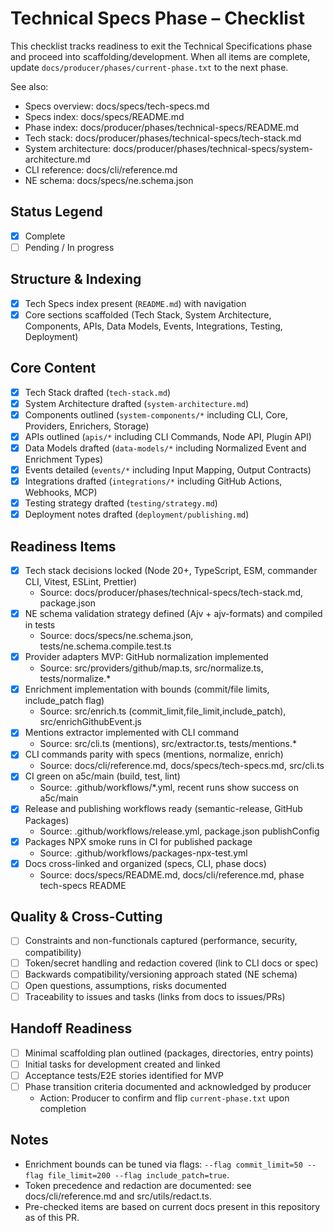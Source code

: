 # Technical Specs Phase – Checklist

This checklist tracks readiness to exit the Technical Specifications phase and proceed into scaffolding/development. When all items are complete, update `docs/producer/phases/current-phase.txt` to the next phase.

See also:
- Specs overview: docs/specs/tech-specs.md
- Specs index: docs/specs/README.md
- Phase index: docs/producer/phases/technical-specs/README.md
- Tech stack: docs/producer/phases/technical-specs/tech-stack.md
- System architecture: docs/producer/phases/technical-specs/system-architecture.md
- CLI reference: docs/cli/reference.md
- NE schema: docs/specs/ne.schema.json

## Status Legend
- [x] Complete
- [ ] Pending / In progress

## Structure & Indexing
- [x] Tech Specs index present (`README.md`) with navigation
- [x] Core sections scaffolded (Tech Stack, System Architecture, Components, APIs, Data Models, Events, Integrations, Testing, Deployment)

## Core Content
- [x] Tech Stack drafted (`tech-stack.md`)
- [x] System Architecture drafted (`system-architecture.md`)
- [x] Components outlined (`system-components/*` including CLI, Core, Providers, Enrichers, Storage)
- [x] APIs outlined (`apis/*` including CLI Commands, Node API, Plugin API)
- [x] Data Models drafted (`data-models/*` including Normalized Event and Enrichment Types)
- [x] Events detailed (`events/*` including Input Mapping, Output Contracts)
- [x] Integrations drafted (`integrations/*` including GitHub Actions, Webhooks, MCP)
- [x] Testing strategy drafted (`testing/strategy.md`)
- [x] Deployment notes drafted (`deployment/publishing.md`)

## Readiness Items

- [x] Tech stack decisions locked (Node 20+, TypeScript, ESM, commander CLI, Vitest, ESLint, Prettier)
  - Source: docs/producer/phases/technical-specs/tech-stack.md, package.json
- [x] NE schema validation strategy defined (Ajv + ajv-formats) and compiled in tests
  - Source: docs/specs/ne.schema.json, tests/ne.schema.compile.test.ts
- [x] Provider adapters MVP: GitHub normalization implemented
  - Source: src/providers/github/map.ts, src/normalize.ts, tests/normalize.*
- [x] Enrichment implementation with bounds (commit/file limits, include_patch flag)
  - Source: src/enrich.ts (commit_limit,file_limit,include_patch), src/enrichGithubEvent.js
- [x] Mentions extractor implemented with CLI command
  - Source: src/cli.ts (mentions), src/extractor.ts, tests/mentions.*
- [x] CLI commands parity with specs (mentions, normalize, enrich)
  - Source: docs/cli/reference.md, docs/specs/tech-specs.md, src/cli.ts
- [x] CI green on a5c/main (build, test, lint)
  - Source: .github/workflows/*.yml, recent runs show success on a5c/main
- [x] Release and publishing workflows ready (semantic-release, GitHub Packages)
  - Source: .github/workflows/release.yml, package.json publishConfig
- [x] Packages NPX smoke runs in CI for published package
  - Source: .github/workflows/packages-npx-test.yml
- [x] Docs cross-linked and organized (specs, CLI, phase docs)
  - Source: docs/specs/README.md, docs/cli/reference.md, phase tech-specs README

## Quality & Cross-Cutting
- [ ] Constraints and non-functionals captured (performance, security, compatibility)
- [ ] Token/secret handling and redaction covered (link to CLI docs or spec)
- [ ] Backwards compatibility/versioning approach stated (NE schema)
- [ ] Open questions, assumptions, risks documented
- [ ] Traceability to issues and tasks (links from docs to issues/PRs)

## Handoff Readiness
- [ ] Minimal scaffolding plan outlined (packages, directories, entry points)
- [ ] Initial tasks for development created and linked
- [ ] Acceptance tests/E2E stories identified for MVP
- [ ] Phase transition criteria documented and acknowledged by producer
  - Action: Producer to confirm and flip `current-phase.txt` upon completion

## Notes
- Enrichment bounds can be tuned via flags: `--flag commit_limit=50 --flag file_limit=200 --flag include_patch=true`.
- Token precedence and redaction are documented: see docs/cli/reference.md and src/utils/redact.ts.
- Pre-checked items are based on current docs present in this repository as of this PR.
